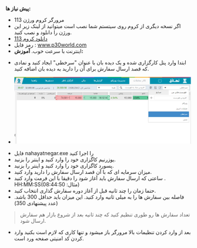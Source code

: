 **پیش نیاز ها:**
+ مرورگر کروم ورژن 113
+ اگر نسخه دیگری از کروم روی سیتستم شما نصب است میتوانید از لینک زیر این ورژن را دانلود و نصب کنید.
+ [دانلود کروم 113](https://share724.com/user2/1402/Internet/Google.Chrome.113.0.5672.64.x64.rar)
+ رمز فایل : www.p30world.com
+ اینترنت با سرعت خوب.
**آموزش:**
- ابتدا وارد پنل کارگزاری شده و یک دیده بان با عنوان "سرخطی"  ایجاد کنید و نمادی که قصد ارسال سفارش برای آن را دارید به دیده بان اضافه کنید.
+ ![dideban](https://github.com/erfani24/Nahayat-negar/blob/main/Capture.PNG)
- فایل  nahayatnegar.exe را اجرا کنید
- یوزرنیم کاگزاری خود را وارد کنید و اینتر را بزنید.
- پسورد کاگزاری خود را وارد کنید و اینتر را بزنید.
- میزان سرمایه ای که با آن قصد ارسال سفارش را دارید وارد کنید.
- ساعتی که ارسال سفارش باید آغاز شود را دقیقا با این فرمت وارد کنید .   HH:MM:SS(مثال: 08:44:50)
- حتما زمان را چند ثانیه قبل از آغاز دوره سفارش گذاری انتخاب کنید.
- فاصله بین سفارش ها را به میلی ثانیه  وارد کنید. این میزان باید حداقل 300 باشد.(عدد پیشنهادی 350)
> تعداد سفارش ها رو طوری تنظیم کنید که چند ثانیه بعد از شروع بازار هم سفارش ارسال شود.
- بعد از وارد کردن تنظیمات بالا مرورگر باز میشود و تنها کاری که لازم است بکنید وارد کردن کد امنیتی صفحه ورد است.

